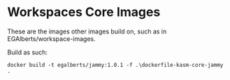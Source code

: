 # Workspaces Core Images
These are the images other images build on, such as in EGAlberts/workspace-images.

Build as such:
```
docker build -t egalberts/jammy:1.0.1 -f .\dockerfile-kasm-core-jammy .
```